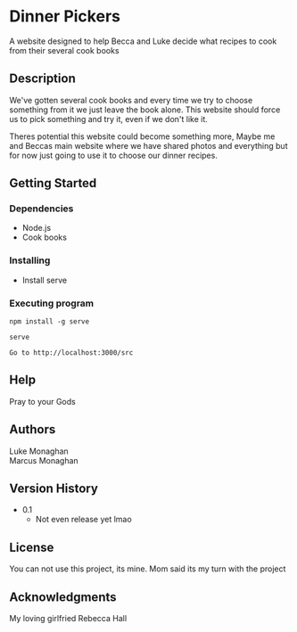 # Dinner Pickers

A website designed to help Becca and Luke decide what recipes to cook from their several cook books

## Description

We've gotten several cook books and every time we try to choose something from it we just leave the book alone. This website should force us to pick something and try it, even if we don't like it. 

Theres potential this website could become something more, Maybe me and Beccas main website where we have shared photos and everything but for now just going to use it to choose our dinner recipes. 

## Getting Started

### Dependencies

* Node.js
* Cook books

### Installing

* Install serve

### Executing program
```
npm install -g serve
```
```
serve
```
```
Go to http://localhost:3000/src
```

## Help

Pray to your Gods

## Authors

Luke Monaghan  
Marcus Monaghan

## Version History

* 0.1
    * Not even release yet lmao

## License

You can not use this project, its mine. Mom said its my turn with the project

## Acknowledgments

My loving girlfried Rebecca Hall